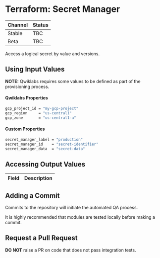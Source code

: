 # Terraform: Secret Manager 

| Channel | Status |
|---------|--------|
| Stable  | TBC    | 
| Beta    | TBC    | 

Access a logical secret by value and versions.

## Using Input Values 

__NOTE:__ Qwiklabs requires some values to be defined as part of the provisioning process. 

#### Qwiklabs Properties
```bash
gcp_project_id = "my-gcp-project"
gcp_region     = "us-central1"
gcp_zone       = "us-central1-a"
```

#### Custom Properties

```bash
secret_manager_label = "production"
secret_manager_id    = "secret-identifier"
secret_manager_data  = "secret-data"
```

## Accessing Output Values 

| Field | Description |
|-------|-------------|

## Adding a Commit 

Commits to the repository will initiate the automated QA process.

It is highly recommended that modules are tested locally before making a commit.

## Request a Pull Request

__DO NOT__ raise a PR on code that does not pass integration tests.
